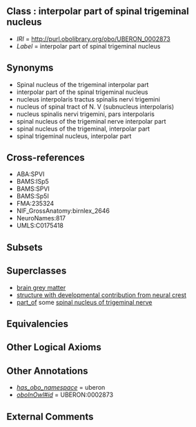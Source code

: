 
## Class : interpolar part of spinal trigeminal nucleus

 * *IRI* = http://purl.obolibrary.org/obo/UBERON_0002873
 * *Label* = interpolar part of spinal trigeminal nucleus

## Synonyms

 * Spinal nucleus of the trigeminal interpolar part
 * interpolar part of the spinal trigeminal nucleus
 * nucleus interpolaris tractus spinalis nervi trigemini
 * nucleus of spinal tract of N. V (subnucleus interpolaris)
 * nucleus spinalis nervi trigemini, pars interpolaris
 * spinal nucleus of the trigeminal nerve interpolar part
 * spinal nucleus of the trigeminal, interpolar part
 * spinal trigeminal nucleus, interpolar part

## Cross-references

 * ABA:SPVI
 * BAMS:ISp5
 * BAMS:SPVI
 * BAMS:Sp5I
 * FMA:235324
 * NIF_GrossAnatomy:birnlex_2646
 * NeuroNames:817
 * UMLS:C0175418

## Subsets


## Superclasses

 * [brain grey matter](../../UBERON/28/UBERON_0003528.md)
 * [structure with developmental contribution from neural crest](../../UBERON/14/UBERON_0010314.md)
 * [part_of](../../BFO/50/BFO_0000050.md) some [spinal nucleus of trigeminal nerve](../../UBERON/17/UBERON_0001717.md)

## Equivalencies


## Other Logical Axioms


## Other Annotations

 * *[has_obo_namespace](../../ce/oboInOwl#hasOBONamespace.md)* = uberon
 * *[oboInOwl#id](../../id/oboInOwl#id.md)* = UBERON:0002873

## External Comments

